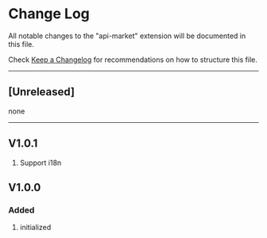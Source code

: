 # Change Log

All notable changes to the "api-market" extension will be documented in this file.

Check [Keep a Changelog](http://keepachangelog.com/) for recommendations on how to structure this file.

--------------------------------------------------------------------
## [Unreleased]
none

---------------------------------------------------------------------

## V1.0.1
1. Support i18n

## V1.0.0
### Added
1. initialized

